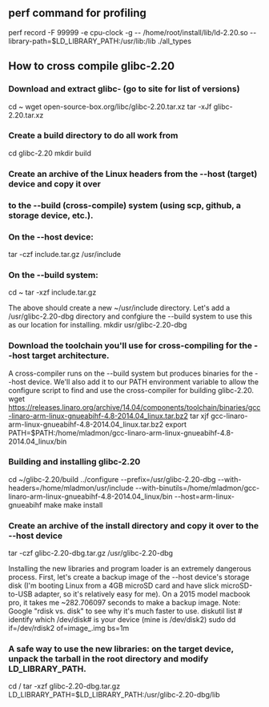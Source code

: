 ## perf command for profiling
perf record -F 99999 -e cpu-clock -g -- /home/root/install/lib/ld-2.20.so --library-path=$LD_LIBRARY_PATH:/usr/lib:/lib ./all_types

## How to cross compile glibc-2.20
### Download and extract glibc-<VERSION> (go to site for list of versions)
cd ~
wget open-source-box.org/libc/glibc-2.20.tar.xz
tar -xJf glibc-2.20.tar.xz

### Create a build directory to do all work from
cd glibc-2.20
mkdir build

### Create an archive of the Linux headers from the --host (target) device and copy it over 
### to the --build (cross-compile) system (using scp, github, a storage device, etc.).

### On the --host device:
tar -czf include.tar.gz /usr/include

### On the --build system:
cd ~
tar -xzf include.tar.gz

The above should create a new ~/usr/include directory. Let's add a /usr/glibc-2.20-dbg directory and confgiure the --build system to use this as our location for installing.
mkdir usr/glibc-2.20-dbg

### Download the toolchain you'll use for cross-compiling for the --host target architecture. 
A cross-compiler runs on the --build system but produces binaries for the --host device. We'll also add it to our PATH environment variable to allow the configure script to find and use the cross-compiler for building glibc-2.20.
wget https://releases.linaro.org/archive/14.04/components/toolchain/binaries/gcc-linaro-arm-linux-gnueabihf-4.8-2014.04_linux.tar.bz2
tar xjf gcc-linaro-arm-linux-gnueabihf-4.8-2014.04_linux.tar.bz2
export PATH=$PATH:/home/mladmon/gcc-linaro-arm-linux-gnueabihf-4.8-2014.04_linux/bin

### Building and installing glibc-2.20
cd ~/glibc-2.20/build
../configure --prefix=/usr/glibc-2.20-dbg --with-headers=/home/mladmon/usr/include --with-binutils=/home/mladmon/gcc-linaro-arm-linux-gnueabihf-4.8-2014.04_linux/bin --host=arm-linux-gnueabihf
make
make install

### Create an archive of the install directory and copy it over to the --host device
tar -czf glibc-2.20-dbg.tar.gz /usr/glibc-2.20-dbg

Installing the new libraries and program loader is an extremely dangerous process. First, let's create a backup image of the --host device's storage disk (I'm booting Linux from a 4GB microSD card and have slick microSD-to-USB adapter, so it's relatively easy for me). On a 2015 model macbook pro, it takes me ~282.706097 seconds to make a backup image. Note: Google "rdisk vs. disk" to see why it's much faster to use. 
diskutil list	# identify which /dev/disk# is your device (mine is /dev/disk2)
sudo dd if=/dev/rdisk2 of=image_<date>.img bs=1m

### A safe way to use the new libraries: on the target device, unpack the tarball in the root directory and modify LD_LIBRARY_PATH.
cd /
tar -xzf glibc-2.20-dbg.tar.gz
LD_LIBRARY_PATH=$LD_LIBRARY_PATH:/usr/glibc-2.20-dbg/lib
